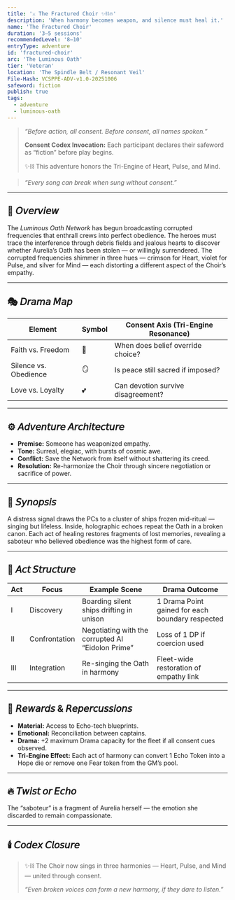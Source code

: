 ```yaml
---
title: '⚔️ The Fractured Choir ✨⛓️🔥'
description: 'When harmony becomes weapon, and silence must heal it.'
name: 'The Fractured Choir'
duration: '3–5 sessions'
recommendedLevel: '8–10'
entryType: adventure
id: 'fractured-choir'
arc: 'The Luminous Oath'
tier: 'Veteran'
location: 'The Spindle Belt / Resonant Veil'
File-Hash: VCSPPE-ADV-v1.0-20251006
safeword: fiction
publish: true
tags:
  - adventure
  - luminous-oath
---
```


> _“Before action, all consent. Before consent, all names spoken.”_
>
> **Consent Codex Invocation:** Each participant declares their safeword as “fiction” before play
> begins.
>
> ✨⛓️ This adventure honors the Tri-Engine of Heart, Pulse, and Mind.

> _“Every song can break when sung without consent.”_

---

## 🌌 𝘖𝘷𝘦𝘳𝘷𝘪𝘦𝘸

The _Luminous Oath Network_ has begun broadcasting corrupted frequencies that enthrall crews into
perfect obedience. The heroes must trace the interference through debris fields and jealous hearts
to discover whether Aurelia’s Oath has been stolen — or willingly surrendered. The corrupted
frequencies shimmer in three hues — crimson for Heart, violet for Pulse, and silver for Mind — each
distorting a different aspect of the Choir’s empathy.

---

## 🎭 𝘋𝘳𝘢𝘮𝘢 𝘔𝘢𝘱

| Element               | Symbol | Consent Axis (Tri-Engine Resonance) |
| --------------------- | ------ | ----------------------------------- |
| Faith vs. Freedom     | 🔮     | When does belief override choice?   |
| Silence vs. Obedience | 🪞     | Is peace still sacred if imposed?   |
| Love vs. Loyalty      | 💕     | Can devotion survive disagreement?  |

---

## ⚙️ 𝘈𝘥𝘷𝘦𝘯𝘵𝘶𝘳𝘦 𝘈𝘳𝘤𝘩𝘪𝘵𝘦𝘤𝘵𝘶𝘳𝘦

- **Premise:** Someone has weaponized empathy.
- **Tone:** Surreal, elegiac, with bursts of cosmic awe.
- **Conflict:** Save the Network from itself without shattering its creed.
- **Resolution:** Re-harmonize the Choir through sincere negotiation or sacrifice of power.

---

## 🔮 𝘚𝘺𝘯𝘰𝘱𝘴𝘪𝘴

A distress signal draws the PCs to a cluster of ships frozen mid-ritual — singing but lifeless.
Inside, holographic echoes repeat the Oath in a broken canon. Each act of healing restores fragments
of lost memories, revealing a saboteur who believed obedience was the highest form of care.

---

## 🧩 𝘈𝘤𝘵 𝘚𝘵𝘳𝘶𝘤𝘵𝘶𝘳𝘦

| Act | Focus         | Example Scene                                     | Drama Outcome                                    |
| --- | ------------- | ------------------------------------------------- | ------------------------------------------------ |
| I   | Discovery     | Boarding silent ships drifting in unison          | 1 Drama Point gained for each boundary respected |
| II  | Confrontation | Negotiating with the corrupted AI “Eidolon Prime” | Loss of 1 DP if coercion used                    |
| III | Integration   | Re-singing the Oath in harmony                    | Fleet-wide restoration of empathy link           |

---

## 💎 𝘙𝘦𝘸𝘢𝘳𝘥𝘴 & 𝘙𝘦𝘱𝘦𝘳𝘤𝘶𝘴𝘴𝘪𝘰𝘯𝘴

- **Material:** Access to Echo-tech blueprints.
- **Emotional:** Reconciliation between captains.
- **Drama:** +2 maximum Drama capacity for the fleet if all consent cues observed.
- **Tri-Engine Effect:** Each act of harmony can convert 1 Echo Token into a Hope die or remove one
  Fear token from the GM’s pool.

---

## 🔥 𝘛𝘸𝘪𝘴𝘵 𝘰𝘳 𝘌𝘤𝘩𝘰

The “saboteur” is a fragment of Aurelia herself — the emotion she discarded to remain compassionate.

---

## 🕯️ 𝘊𝘰𝘥𝘦𝘹 𝘊𝘭𝘰𝘴𝘶𝘳𝘦

> ✨⛓️ The Choir now sings in three harmonies — Heart, Pulse, and Mind — united through consent.
>
> _“Even broken voices can form a new harmony, if they dare to listen.”_
